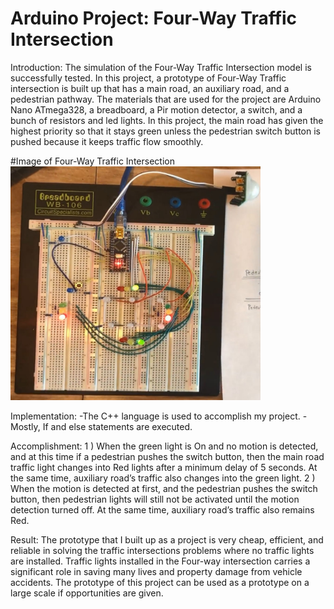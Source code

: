 # Arduino Project: Four-Way Traffic Intersection
Introduction:
  The simulation of the Four-Way Traffic Intersection model is successfully tested. In this project, a prototype of Four-Way Traffic intersection is built up that has a main road, an auxiliary road, and a pedestrian pathway. The materials that are used for the project are Arduino Nano ATmega328, a breadboard, a Pir motion detector, a switch, and a bunch of resistors and led lights. In this project, the main road has given the highest priority so that it stays green unless the pedestrian switch button is pushed because it keeps traffic flow smoothly.

#Image of Four-Way Traffic Intersection
<img src ="Image_of_AdruinoProject.jpg" width="400">

Implementation:
-The C++ language is used to accomplish my project.
-Mostly, If and else statements are executed.

Accomplishment:
1 ) When the green light is On and no motion is detected, and at this time if a pedestrian pushes the switch button, then the main road traffic light changes into Red lights after a minimum delay of 5 seconds. At the same time, auxiliary road’s traffic also changes into the green light. 
2 ) When the motion is detected at first, and the pedestrian pushes the switch button, then pedestrian lights will still not be activated until the motion detection turned off. At the same time, auxiliary road’s traffic also remains Red.

Result: 
  The prototype that I built up as a project is very cheap, efficient, and reliable in solving the traffic intersections problems where no traffic lights are installed. Traffic lights installed in the Four-way intersection carries a significant role in saving many lives and property damage from vehicle accidents. The prototype of this project can be used as a prototype on a large scale if opportunities are given.  





